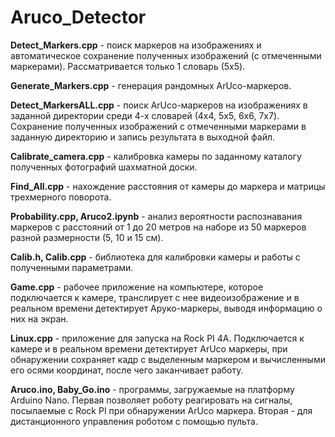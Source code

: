 # Aruco_Detector

**Detect_Markers.cpp** - поиск маркеров на изображениях и автоматическое сохранение полученных изображений (с отмеченными маркерами). Рассматривается только 1 словарь (5x5).

**Generate_Markers.cpp** - генерация рандомных ArUco-маркеров.

**Detect_MarkersALL.cpp** - поиск ArUco-маркеров на изображениях в заданной директории среди 4-х словарей (4x4, 5x5, 6x6, 7x7). Сохранение полученных изображений с отмеченными маркерами в заданную директорию и запись результата в выходной файл.

**Calibrate_camera.cpp** - калибровка камеры по заданному каталогу полученных фотографий шахматной доски.

**Find_All.cpp** - нахождение расстояния от камеры до маркера и матрицы трехмерного поворота.

**Probability.cpp, Aruco2.ipynb** - анализ вероятности распознавания маркеров с расстояний от 1 до 20 метров на наборе из 50 маркеров разной размерности (5, 10 и 15 см).

**Calib.h, Calib.cpp** - библиотека для калибровки камеры и работы с полученными параметрами.

**Game.cpp** - рабочее приложение на компьютере, которое подключается к камере, транслирует с нее видеоизображение и в реальном времени детектирует Аруко-маркеры, выводя информацию о них на экран.

**Linux.cpp** - приложение для запуска на Rock PI 4A. Подключается к камере и в реальном времени детектирует ArUco маркеры, при обнаружении сохраняет кадр с выделенным маркером и вычисленными его осями координат, после чего заканчивает работу.

**Aruco.ino, Baby_Go.ino** - программы, загружаемые на платформу Arduino Nano. Первая позволяет роботу реагировать на сигналы, посылаемые с Rock PI при обнаружении ArUco маркера. Вторая - для дистанционного управления роботом с помощью пульта.
